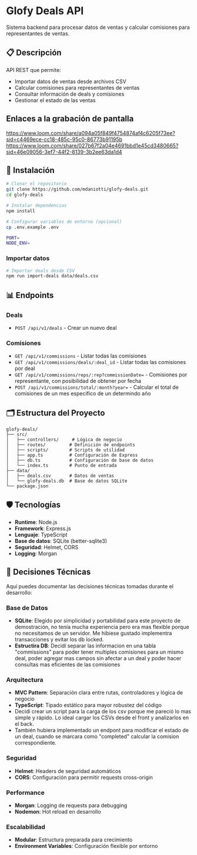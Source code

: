 # Glofy Deals API

Sistema backend para procesar datos de ventas y calcular comisiones para representantes de ventas.

## 📋 Descripción

API REST que permite:

- Importar datos de ventas desde archivos CSV
- Calcular comisiones para representantes de ventas
- Consultar información de deals y comisiones
- Gestionar el estado de las ventas

## Enlaces a la grabación de pantalla
https://www.loom.com/share/a094a05f849f4754874af4c6205f73ee?sid=c4469ece-cc18-485c-95c0-86773b91195b
https://www.loom.com/share/027b67f2a04e4691bbd1e45cd3480665?sid=46e09056-3ef7-44f2-8139-3b2ee63da1d4

## 🚀 Instalación

```bash
# Clonar el repositorio
git clone https://github.com/mdaniotti/glofy-deals.git
cd glofy-deals

# Instalar dependencias
npm install

# Configurar variables de entorno (opcional)
cp .env.example .env

PORT=
NODE_ENV=
```
### Importar datos

```bash
# Importar deals desde CSV
npm run import-deals data/deals.csv
```

## 📊 Endpoints

### Deals

- `POST /api/v1/deals` - Crear un nuevo deal

### Comisiones

- `GET /api/v1/commissions` - Listar todas las comisiones
- `GET /api/v1/commissions/deals/:deal_id` - Listar todas las comisiones por deal
- `GET /api/v1/commissions/reps/:rep?commissionDate=` - Comisiones por representante, con posibilidad de obtener por fecha
- `POST /api/v1/commissions/total/:month?year=` - Calcular el total de comisiones de un mes especifico de un determindo año

## 🗂️ Estructura del Proyecto

```
glofy-deals/
├── src/
│   ├── controllers/     # Lógica de negocio
│   ├── routes/         # Definición de endpoints
│   ├── scripts/        # Scripts de utilidad
│   ├── app.ts          # Configuración de Express
│   ├── db.ts           # Configuración de base de datos
│   └── index.ts        # Punto de entrada
├── data/
│   ├── deals.csv       # Datos de ventas
│   └── glofy-deals.db  # Base de datos SQLite
└── package.json
```

## 🛡️ Tecnologías

- **Runtime**: Node.js
- **Framework**: Express.js
- **Lenguaje**: TypeScript
- **Base de datos**: SQLite (better-sqlite3)
- **Seguridad**: Helmet, CORS
- **Logging**: Morgan

## 🔧 Decisiones Técnicas

Aquí puedes documentar las decisiones técnicas tomadas durante el desarrollo:

### Base de Datos
- **SQLite**: Elegido por simplicidad y portabilidad para este proyecto de demostración, no tenía mucha experiencia pero era mas flexible porque no necesitamos de un servidor. Me hibiese gustado implementra transacciones y evitar los db locked.
- **Estructira DB**: Decidí separar las informacion en una tabla "commissions" para poder tener multiples comisiones para un mismo deal, poder agregar mas campos sin afectar a un deal y poder hacer consultas mas eficientes de las comisiones

### Arquitectura
- **MVC Pattern**: Separación clara entre rutas, controladores y lógica de negocio
- **TypeScript**: Tipado estático para mayor robustez del código
- Decidí crear un script para la carga de los csv porque me pareció lo mas simple y rápido. Lo ideal cargar los CSVs desde el front y analizarlos en el back.
- También hubiera implementado un endpont para modificar el estado de un deal, cuando se marcara como "completed" calcular la comision correspondiente.

### Seguridad
- **Helmet**: Headers de seguridad automáticos
- **CORS**: Configuración para permitir requests cross-origin

### Performance
- **Morgan**: Logging de requests para debugging
- **Nodemon**: Hot reload en desarrollo

### Escalabilidad
- **Modular**: Estructura preparada para crecimiento
- **Environment Variables**: Configuración flexible por entorno
